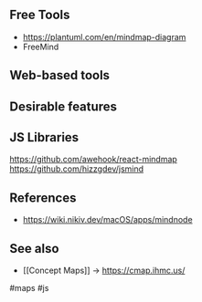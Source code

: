 ## Free Tools

- https://plantuml.com/en/mindmap-diagram
- FreeMind

## Web-based tools

## Desirable features


## JS Libraries

https://github.com/awehook/react-mindmap
https://github.com/hizzgdev/jsmind

## References

- https://wiki.nikiv.dev/macOS/apps/mindnode

## See also

- [[Concept Maps]] → https://cmap.ihmc.us/

<!-- Keywords -->
#maps #js
<!-- /Keywords -->
